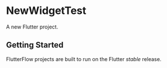 # NewWidgetTest

A new Flutter project.

## Getting Started

FlutterFlow projects are built to run on the Flutter _stable_ release.
